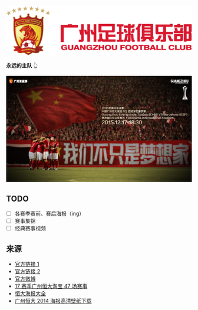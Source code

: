 ![](./images/logo-new.png)

**永远的主队** 👆

![](./images/世俱杯/2015-12-17.jpg)

## TODO

- [ ] 各赛季赛前、赛后海报（ing）
- [ ] 赛事集锦
- [ ] 经典赛事视频

## 来源

- [官方链接 1](https://web.archive.org/web/20210708130717/https://gzfc.evergrande.com/photos.aspx)
- [官方链接 2](https://web.archive.org/web/20130627033055/http://www.gzevergrandefc.com/photos.aspx)
- [官方微博](https://weibo.com/n/%E5%B9%BF%E5%B7%9E%E8%B6%B3%E7%90%83%E4%BF%B1%E4%B9%90%E9%83%A8?is_ori=1&is_text=1&is_pic=1&is_video=1&is_music=1&is_forward=1&start_time=1420041600&end_time=1451577600)
- [17 赛季广州恒大淘宝 47 场赛事](https://tieba.baidu.com/p/5462333150?pn=1)
- [恒大海报大全](https://tieba.baidu.com/p/3154147105?pn=1)
- [广州恒大 2014 海报高清壁纸下载](http://www.qqbizhi.com/desk/tiyu/2543.html)
